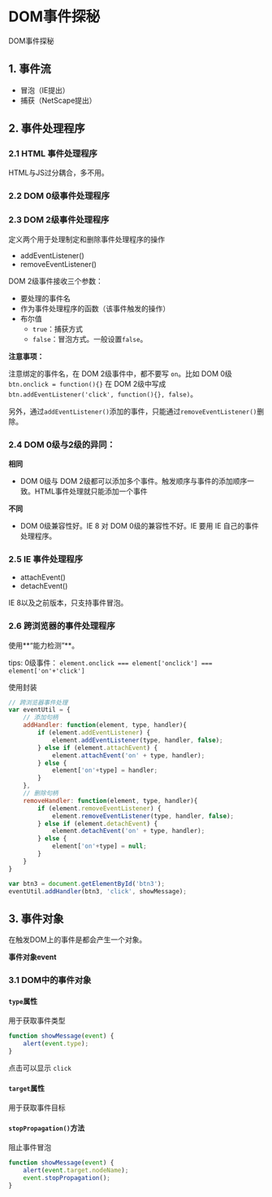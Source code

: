 # DOM事件探秘
DOM事件探秘

## 1. 事件流

* 冒泡（IE提出）
* 捕获（NetScape提出）

## 2. 事件处理程序

### 2.1 HTML 事件处理程序
HTML与JS过分耦合，多不用。

### 2.2 DOM 0级事件处理程序


### 2.3 DOM 2级事件处理程序
定义两个用于处理制定和删除事件处理程序的操作
* addEventListener()
* removeEventListener()

DOM 2级事件接收三个参数：
* 要处理的事件名
* 作为事件处理程序的函数（该事件触发的操作）
* 布尔值
    * `true`：捕获方式
    * `false`：冒泡方式。一般设置`false`。

**注意事项：**

注意绑定的事件名，在 DOM 2级事件中，都不要写 `on`。比如 DOM 0级 `btn.onclick = function(){}` 在 DOM 2级中写成 `btn.addEventListener('click', function(){}, false)`。

另外，通过`addEventListener()`添加的事件，只能通过`removeEventListener()`删除。

### 2.4 DOM 0级与2级的异同：

**相同**

* DOM 0级与 DOM 2级都可以添加多个事件。触发顺序与事件的添加顺序一致。HTML事件处理就只能添加一个事件

**不同**

* DOM 0级兼容性好。IE 8 对 DOM 0级的兼容性不好。IE 要用 IE 自己的事件处理程序。

### 2.5 IE 事件处理程序
* attachEvent()
* detachEvent()

IE 8以及之前版本，只支持事件冒泡。

### 2.6 跨浏览器的事件处理程序

使用**“能力检测”**。

tips: 
0级事件：
`element.onclick === element['onclick'] === element['on'+'click']`

使用封装
```JavaScript
// 跨浏览器事件处理 
var eventUtil = {
    // 添加句柄
    addHandler: function(element, type, handler){
        if (element.addEventListener) {
            element.addEventListener(type, handler, false);
        } else if (element.attachEvent) {
            element.attachEvent('on' + type, handler);
        } else {
            element['on'+type] = handler;
        }
    },
    // 删除句柄
    removeHandler: function(element, type, handler){
        if (element.removeEventListener) {
            element.removeEventListener(type, handler, false);
        } else if (element.detachEvent) {
            element.detachEvent('on' + type, handler);
        } else {
            element['on'+type] = null;
        }
    }
}

var btn3 = document.getElementById('btn3');
eventUtil.addHandler(btn3, 'click', showMessage);

```


## 3. 事件对象

在触发DOM上的事件是都会产生一个对象。

**事件对象event**

### 3.1 DOM中的事件对象

#### `type`属性

用于获取事件类型

```JavaScript
function showMessage(event) {
    alert(event.type);
}
```
点击可以显示 `click`

#### `target`属性
用于获取事件目标

#### `stopPropagation()`方法
阻止事件冒泡
```javascript
function showMessage(event) {
    alert(event.target.nodeName);
    event.stopPropagation();
}
```








